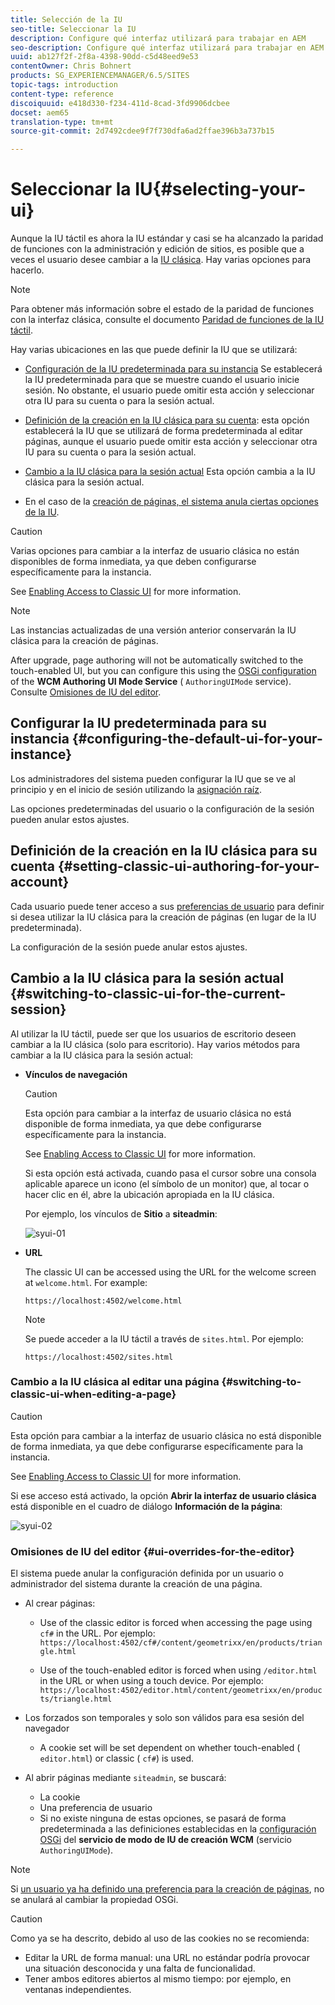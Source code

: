 ```yaml
---
title: Selección de la IU
seo-title: Seleccionar la IU
description: Configure qué interfaz utilizará para trabajar en AEM
seo-description: Configure qué interfaz utilizará para trabajar en AEM
uuid: ab127f2f-2f8a-4398-90dd-c5d48eed9e53
contentOwner: Chris Bohnert
products: SG_EXPERIENCEMANAGER/6.5/SITES
topic-tags: introduction
content-type: reference
discoiquuid: e418d330-f234-411d-8cad-3fd9906dcbee
docset: aem65
translation-type: tm+mt
source-git-commit: 2d7492cdee9f7f730dfa6ad2ffae396b3a737b15

---
```



# Seleccionar la IU{#selecting-your-ui}

Aunque la IU táctil es ahora la IU estándar y casi se ha alcanzado la paridad de funciones con la administración y edición de sitios, es posible que a veces el usuario desee cambiar a la [IU clásica](/help/sites-classic-ui-authoring/classicui.md). Hay varias opciones para hacerlo.

>[!NOTE]
>
>Para obtener más información sobre el estado de la paridad de funciones con la interfaz clásica, consulte el documento [Paridad de funciones de la IU táctil](/help/release-notes/touch-ui-features-status.md).

Hay varias ubicaciones en las que puede definir la IU que se utilizará:

* [Configuración de la IU predeterminada para su instancia](#configuring-the-default-ui-for-your-instance) Se establecerá la IU predeterminada para que se muestre cuando el usuario inicie sesión. No obstante, el usuario puede omitir esta acción y seleccionar otra IU para su cuenta o para la sesión actual.

* [Definición de la creación en la IU clásica para su cuenta](/help/sites-authoring/select-ui.md#setting-classic-ui-authoring-for-your-account): esta opción establecerá la IU que se utilizará de forma predeterminada al editar páginas, aunque el usuario puede omitir esta acción y seleccionar otra IU para su cuenta o para la sesión actual.

* [Cambio a la IU clásica para la sesión actual](#switching-to-classic-ui-for-the-current-session) Esta opción cambia a la IU clásica para la sesión actual.

* En el caso de la [creación de páginas, el sistema anula ciertas opciones de la IU](#ui-overrides-for-the-editor).

>[!CAUTION]
>
>Varias opciones para cambiar a la interfaz de usuario clásica no están disponibles de forma inmediata, ya que deben configurarse específicamente para la instancia.
>
>See [Enabling Access to Classic UI](/help/sites-administering/enable-classic-ui.md) for more information.

>[!NOTE]
>
>Las instancias actualizadas de una versión anterior conservarán la IU clásica para la creación de páginas.
>
>After upgrade, page authoring will not be automatically switched to the touch-enabled UI, but you can configure this using the [OSGi configuration](/help/sites-deploying/configuring-osgi.md) of the **WCM Authoring UI Mode Service** ( `AuthoringUIMode` service). Consulte [Omisiones de IU del editor](#ui-overrides-for-the-editor).

## Configurar la IU predeterminada para su instancia {#configuring-the-default-ui-for-your-instance}

Los administradores del sistema pueden configurar la IU que se ve al principio y en el inicio de sesión utilizando la [asignación raíz](/help/sites-deploying/osgi-configuration-settings.md#daycqrootmapping).

Las opciones predeterminadas del usuario o la configuración de la sesión pueden anular estos ajustes.

## Definición de la creación en la IU clásica para su cuenta {#setting-classic-ui-authoring-for-your-account}

Cada usuario puede tener acceso a sus [preferencias de usuario](/help/sites-authoring/user-properties.md#userpreferences) para definir si desea utilizar la IU clásica para la creación de páginas (en lugar de la IU predeterminada).

La configuración de la sesión puede anular estos ajustes.

## Cambio a la IU clásica para la sesión actual {#switching-to-classic-ui-for-the-current-session}

Al utilizar la IU táctil, puede ser que los usuarios de escritorio deseen cambiar a la IU clásica (solo para escritorio). Hay varios métodos para cambiar a la IU clásica para la sesión actual:

* **Vínculos de navegación** 

   >[!CAUTION]
   >
   >Esta opción para cambiar a la interfaz de usuario clásica no está disponible de forma inmediata, ya que debe configurarse específicamente para la instancia.
   >
   >
   >See [Enabling Access to Classic UI](/help/sites-administering/enable-classic-ui.md) for more information.

   Si esta opción está activada, cuando pasa el cursor sobre una consola aplicable aparece un icono (el símbolo de un monitor) que, al tocar o hacer clic en él, abre la ubicación apropiada en la IU clásica.

   Por ejemplo, los vínculos de **Sitio** a **siteadmin**: 

   ![syui-01](assets/syui-01.png)

* **URL**

   The classic UI can be accessed using the URL for the welcome screen at `welcome.html`. For example:

   `https://localhost:4502/welcome.html`

   >[!NOTE]
   >
   >Se puede acceder a la IU táctil a través de `sites.html`. Por ejemplo:
   >
   >
   >`https://localhost:4502/sites.html`

### Cambio a la IU clásica al editar una página {#switching-to-classic-ui-when-editing-a-page}

>[!CAUTION]
>
>Esta opción para cambiar a la interfaz de usuario clásica no está disponible de forma inmediata, ya que debe configurarse específicamente para la instancia.
>
>See [Enabling Access to Classic UI](/help/sites-administering/enable-classic-ui.md) for more information.

Si ese acceso está activado, la opción **Abrir la interfaz de usuario clásica** está disponible en el cuadro de diálogo **Información de la página**:

![syui-02](assets/syui-02.png)

### Omisiones de IU del editor {#ui-overrides-for-the-editor}

El sistema puede anular la configuración definida por un usuario o administrador del sistema durante la creación de una página.

* Al crear páginas:

   * Use of the classic editor is forced when accessing the page using `cf#` in the URL. Por ejemplo:
      `https://localhost:4502/cf#/content/geometrixx/en/products/triangle.html`

   * Use of the touch-enabled editor is forced when using `/editor.html` in the URL or when using a touch device. Por ejemplo:
      `https://localhost:4502/editor.html/content/geometrixx/en/products/triangle.html`

* Los forzados son temporales y solo son válidos para esa sesión del navegador

   * A cookie set will be set dependent on whether touch-enabled ( `editor.html`) or classic ( `cf#`) is used.

* Al abrir páginas mediante `siteadmin`, se buscará:

   * La cookie
   * Una preferencia de usuario
   * Si no existe ninguna de estas opciones, se pasará de forma predeterminada a las definiciones establecidas en la [configuración OSGi](/help/sites-deploying/configuring-osgi.md) del **servicio de modo de IU de creación WCM** (servicio `AuthoringUIMode`).

>[!NOTE]
>
>Si [un usuario ya ha definido una preferencia para la creación de páginas](#settingthedefaultauthoringuiforyouraccount), no se anulará al cambiar la propiedad OSGi.

>[!CAUTION]
>
>Como ya se ha descrito, debido al uso de las cookies no se recomienda:
>
>* Editar la URL de forma manual: una URL no estándar podría provocar una situación desconocida y una falta de funcionalidad.
>* Tener ambos editores abiertos al mismo tiempo: por ejemplo, en ventanas independientes.

